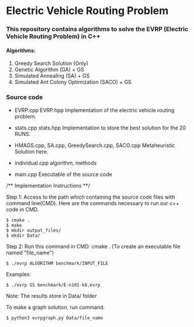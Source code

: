# Electric Vehicle Routing Problem #

### This repository contains algorithms to solve the EVRP (Electric Vehicle Routing Problem) in C++ ###

<a name="algorithms"></a>
#### Algorithms: ####
1. Greedy Search Solution (Only)
2. Genetic Algorithm (GA) + GS
3. Simulated Annealing (SA) + GS
4. Simulated Ant Colony Optimization (SACO) + GS

### Source code
* EVRP.cpp EVRP.hpp
Implementation of the electric vehicle routing problem. 

* stats.cpp stats.hpp
Implementation to store the best solution for the 20 RUNS. 

* HMAGS.cpp, SA.cpp, GreedySearch.cpp, SACO.cpp
Metaheuristic Solution here.

* individual.cpp
algorithm, methods

* main.cpp 
Executable of the source code

/** Implementation Instructions **/ 

Step 1: Access to the path which containing the source code files with command line(CMD). 
Here are the commands necessary to run our c++ code in CMD.

```
$ cmake .
$ make
$ mkdir output_files/
$ mkdir Data/
```

Step 2: Run this command in CMD: cmake .
(To create an executable file named "file_name")
```
$ ./evrp ALGORITHM benchmark/INPUT_FILE
```

Examples:
```
$ ./evrp GS benchmark/E-n101-k8.evrp
```
Note: The results store in Data/ folder

To make a graph solution, run command:
```
$ python3 evrpgraph.py Data/file_name
```